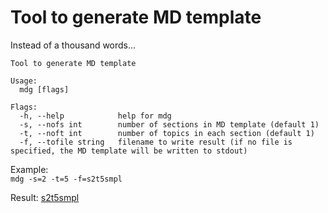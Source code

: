 # Tool to generate MD template

Instead of a thousand words...  

```
Tool to generate MD template

Usage:
  mdg [flags]

Flags:
  -h, --help            help for mdg
  -s, --nofs int        number of sections in MD template (default 1)
  -t, --noft int        number of topics in each section (default 1)
  -f, --tofile string   filename to write result (if no file is specified, the MD template will be written to stdout)

```

Example:  
`mdg -s=2 -t=5 -f=s2t5smpl`  

Result: [s2t5smpl](s2t5smpl.md)  



